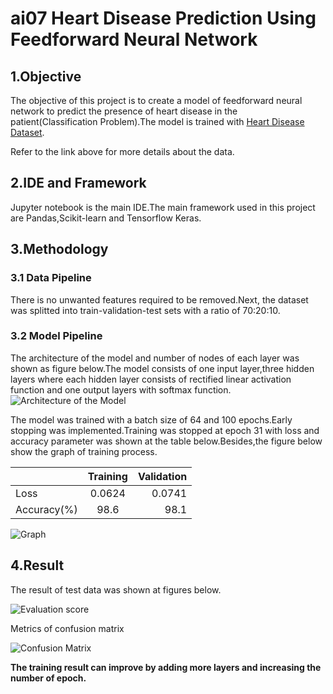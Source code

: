 # ai07 Heart Disease Prediction Using Feedforward Neural Network

## 1.Objective
The objective of this project is to create a model of feedforward neural network to predict the presence of heart disease in the patient(Classification Problem).The model is trained with [Heart Disease Dataset](https://www.kaggle.com/datasets/johnsmith88/heart-disease-dataset).

Refer to the link above for more details about the data.

## 2.IDE and Framework
Jupyter notebook is the main IDE.The main framework used in this project are Pandas,Scikit-learn and Tensorflow Keras.


## 3.Methodology
### 3.1 Data Pipeline
There is no unwanted features required to be removed.Next, the dataset was splitted into train-validation-test sets with a ratio of 70:20:10.

### 3.2 Model Pipeline 
The architecture of the model and number of nodes of each layer was shown as figure below.The model consists of one input layer,three hidden layers where each hidden layer consists of rectified linear activation function and one output layers with softmax function.
![Architecture of the Model](https://user-images.githubusercontent.com/109932205/180715267-ea0290f9-aa73-4902-a5cd-4665798e73f4.png)


The model was trained with a batch size of 64 and 100 epochs.Early stopping was implemented.Training was stopped at epoch 31 with loss and accuracy parameter was shown at the table below.Besides,the figure below show the graph of training process.

|             | Training     | Validation    |
| :---        |    :----:    |          ---: |
| Loss        |   0.0624     |    0.0741     |
| Accuracy(%) | 98.6         |   98.1        |



![Graph](https://user-images.githubusercontent.com/109932205/180720007-6a32aa7d-9e53-4a77-b997-910784322462.png)


## 4.Result 
The result of test data was shown at figures below. 

![Evaluation score](https://user-images.githubusercontent.com/109932205/180721033-54b29928-54af-4f8e-86b3-f75fd412806e.png)

Metrics of confusion matrix 

![Confusion Matrix](https://user-images.githubusercontent.com/109932205/180721220-e579cbd1-44ab-4b13-89cd-3ad6d61846f4.png)

**The training result can improve by adding more layers and increasing the number of epoch.**





